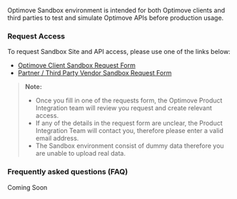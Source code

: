 

Optimove Sandbox environment is intended for both Optimove clients and third parties to test and simulate Optimove APIs before production usage.

### Request Access
To request Sandbox Site and API access, please use one of the links below: 

 - [Optimove Client Sandbox Request Form](http://bit.ly/Optimove_Client_Sandbox_Site_and_API_Request)
 - [Partner / Third Party Vendor Sandbox Request Form](http://bit.ly/Optimove_Third_Party_Sandbox_Site_and_API_Request)

>**Note:**
>  - Once you fill in one of the requests form, the Optimove Product Integration team will review you request and create relevant access.
>  - If any of the details in the request form are unclear, the Product Integration Team will contact you, therefore please enter a valid email address.
>  - The Sandbox environment consist of dummy data therefore you are unable to upload real data.

### Frequently asked questions (FAQ)
Coming Soon
